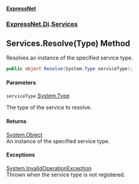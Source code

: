 #### [ExpressNet](ExpressNet.md 'ExpressNet')
### [ExpressNet.Di](ExpressNet.Di.md 'ExpressNet.Di').[Services](ExpressNet.Di.Services.md 'ExpressNet.Di.Services')

## Services.Resolve(Type) Method

Resolves an instance of the specified service type.

```csharp
public object Resolve(System.Type serviceType);
```
#### Parameters

<a name='ExpressNet.Di.Services.Resolve(System.Type).serviceType'></a>

`serviceType` [System.Type](https://docs.microsoft.com/en-us/dotnet/api/System.Type 'System.Type')

The type of the service to resolve.

#### Returns
[System.Object](https://docs.microsoft.com/en-us/dotnet/api/System.Object 'System.Object')  
An instance of the specified service type.

#### Exceptions

[System.InvalidOperationException](https://docs.microsoft.com/en-us/dotnet/api/System.InvalidOperationException 'System.InvalidOperationException')  
Thrown when the service type is not registered.